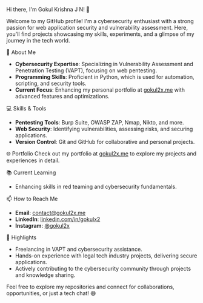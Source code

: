 Hi there, I'm Gokul Krishna J N! 👋

Welcome to my GitHub profile! I'm a cybersecurity enthusiast with a strong passion for web application security and vulnerability assessment. Here, you'll find projects showcasing my skills, experiments, and a glimpse of my journey in the tech world.

🚀 About Me
- **Cybersecurity Expertise**: Specializing in Vulnerability Assessment and Penetration Testing (VAPT), focusing on web pentesting.
- **Programming Skills**: Proficient in Python, which is used for automation, scripting, and security tools.
- **Current Focus**: Enhancing my personal portfolio at [gokul2x.me](https://gokul2x.me) with advanced features and optimizations.

💻 Skills & Tools
- **Pentesting Tools**: Burp Suite, OWASP ZAP, Nmap, Nikto, and more.
- **Web Security**: Identifying vulnerabilities, assessing risks, and securing applications.
- **Version Control**: Git and GitHub for collaborative and personal projects.

🌐 Portfolio
Check out my portfolio at [gokul2x.me](https://gokul2x.me) to explore my projects and experiences in detail.

📚 Current Learning
- Enhancing skills in red teaming and cybersecurity fundamentals.

📫 How to Reach Me
- **Email**: [contact@gokul2x.me](mailto:contact@gokul2x.me)
- **LinkedIn**: [linkedin.com/in/gokulx2](https://www.linkedin.com/in/gokulx2)
- **Instagram**: [@gokul2x](https://instagram.com/gokul2x)

🌟 Highlights
- Freelancing in VAPT and cybersecurity assistance.
- Hands-on experience with legal tech industry projects, delivering secure applications.
- Actively contributing to the cybersecurity community through projects and knowledge sharing.

Feel free to explore my repositories and connect for collaborations, opportunities, or just a tech chat! 😄
